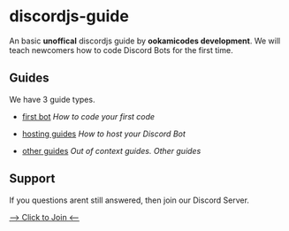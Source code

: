 # discordjs-guide
 
An basic **unoffical** discordjs guide by **ookamicodes development**.
We will teach newcomers how to code Discord Bots for the first time.

## Guides

We have 3 guide types. 

- [first bot](https://github.com/ookamicodes/discordjs-guide/blob/main/first-bot/.README.md)
  _How to code your first code_

- [hosting guides](https://github.com/ookamicodes/discordjs-guide/blob/main/hosting-guides/.README.md)
  _How to host your Discord Bot_

- [other guides](https://github.com/ookamicodes/discordjs-guide/blob/main/other-guides/.README.md)
  _Out of context guides. Other guides_


## Support

If you questions arent still answered, then join our Discord Server.

[--> Click to Join <--](https://discord.gg/FGzCdtP)